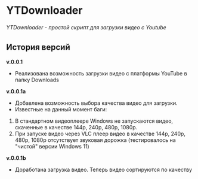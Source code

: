 # YTDownloader

###### YTDownloader - простой скрипт для загрузки видео с Youtube


## История версий
**v.0.0.1**
- Реализована возможность загрузки видео с платформы YouTube в папку Downloads


**v.0.0.1a**
- Добавлена возможность выбора качества видео для загрузки.
- Известные на данный момент баги:
1. В стандартном видеоплеере Windows не запускаются видео, скаченные в качестве 144p, 240p, 480p, 1080p.
2. При запуске видео через VLC плеер видео в качестве 144p, 240p, 480p, 1080p отсутствует звуковая дорожка (тестировалось на "чистой" версии Windows 11)


**v.0.0.1b**
- Доработана загрузка видео. Теперь видео сортируются по качеству